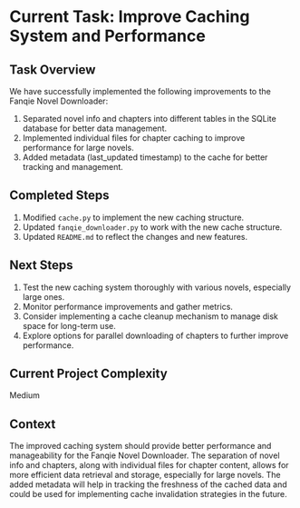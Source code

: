 # Current Task: Improve Caching System and Performance

## Task Overview
We have successfully implemented the following improvements to the Fanqie Novel Downloader:

1. Separated novel info and chapters into different tables in the SQLite database for better data management.
2. Implemented individual files for chapter caching to improve performance for large novels.
3. Added metadata (last_updated timestamp) to the cache for better tracking and management.

## Completed Steps
1. Modified `cache.py` to implement the new caching structure.
2. Updated `fanqie_downloader.py` to work with the new cache structure.
3. Updated `README.md` to reflect the changes and new features.

## Next Steps
1. Test the new caching system thoroughly with various novels, especially large ones.
2. Monitor performance improvements and gather metrics.
3. Consider implementing a cache cleanup mechanism to manage disk space for long-term use.
4. Explore options for parallel downloading of chapters to further improve performance.

## Current Project Complexity
Medium

## Context
The improved caching system should provide better performance and manageability for the Fanqie Novel Downloader. The separation of novel info and chapters, along with individual files for chapter content, allows for more efficient data retrieval and storage, especially for large novels. The added metadata will help in tracking the freshness of the cached data and could be used for implementing cache invalidation strategies in the future.